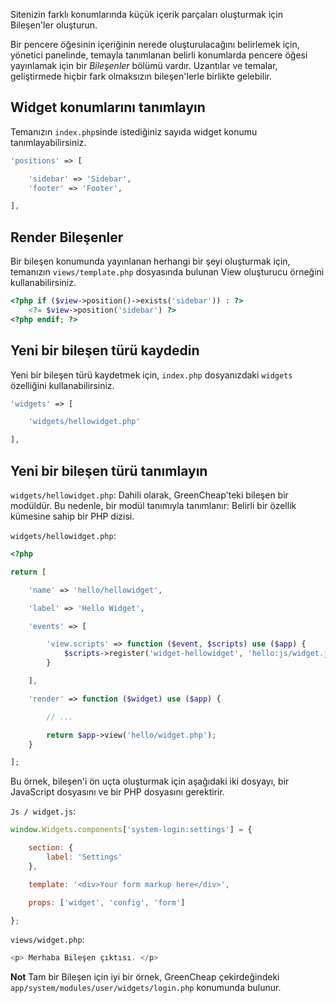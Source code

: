 <p class = "uk-article-lead"> Sitenizin farklı konumlarında küçük içerik parçaları oluşturmak için Bileşen'ler oluşturun. </p>

Bir pencere öğesinin içeriğinin nerede oluşturulacağını belirlemek için, yönetici panelinde, temayla tanımlanan belirli konumlarda pencere öğesi yayınlamak için bir _Bileşenler_ bölümü vardır. Uzantılar ve temalar, geliştirmede hiçbir fark olmaksızın bileşen'lerle birlikte gelebilir.

## Widget konumlarını tanımlayın

Temanızın `index.php`sinde istediğiniz sayıda widget konumu tanımlayabilirsiniz.

```php
'positions' => [

    'sidebar' => 'Sidebar',
    'footer' => 'Footer',

],
```

## Render Bileşenler

Bir bileşen konumunda yayınlanan herhangi bir şeyi oluşturmak için, temanızın `views/template.php` dosyasında bulunan View oluşturucu örneğini kullanabilirsiniz.

```php
<?php if ($view->position()->exists('sidebar')) : ?>
    <?= $view->position('sidebar') ?>
<?php endif; ?>
```

## Yeni bir bileşen türü kaydedin
Yeni bir bileşen türü kaydetmek için, `index.php` dosyanızdaki `widgets` özelliğini kullanabilirsiniz.

```php
'widgets' => [

    'widgets/hellowidget.php'

],
```


## Yeni bir bileşen türü tanımlayın

`widgets/hellowidget.php`:
Dahili olarak, GreenCheap'teki bileşen bir modüldür. Bu nedenle, bir modül tanımıyla tanımlanır: Belirli bir özellik kümesine sahip bir PHP dizisi.

`widgets/hellowidget.php`:

```php
<?php

return [

    'name' => 'hello/hellowidget',

    'label' => 'Hello Widget',

    'events' => [

        'view.scripts' => function ($event, $scripts) use ($app) {
            $scripts->register('widget-hellowidget', 'hello:js/widget.js', ['~widgets']);
        }

    ],

    'render' => function ($widget) use ($app) {

        // ...

        return $app->view('hello/widget.php');
    }

];
```

Bu örnek, bileşen'i ön uçta oluşturmak için aşağıdaki iki dosyayı, bir JavaScript dosyasını ve bir PHP dosyasını gerektirir.

`Js / widget.js`:

```javascript
window.Widgets.components['system-login:settings'] = {

    section: {
        label: 'Settings'
    },

    template: '<div>Your form markup here</div>',

    props: ['widget', 'config', 'form']

};
```

`views/widget.php`:

```php
<p> Merhaba Bileşen çıktısı. </p>    
```

**Not** Tam bir Bileşen için iyi bir örnek, GreenCheap çekirdeğindeki `app/system/modules/user/widgets/login.php` konumunda bulunur.
